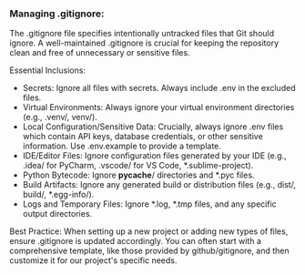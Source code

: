 ### Managing .gitignore:

The .gitignore file specifies intentionally untracked files that Git should ignore. A well-maintained .gitignore is crucial for keeping the repository clean and free of unnecessary or sensitive files.

Essential Inclusions:

- Secrets: Ignore all files with secrets. Always include .env in the excluded files.
- Virtual Environments: Always ignore your virtual environment directories (e.g., .venv/, venv/).
- Local Configuration/Sensitive Data: Crucially, always ignore .env files which contain API keys, database credentials, or other sensitive information. Use .env.example to provide a template.
- IDE/Editor Files: Ignore configuration files generated by your IDE (e.g., .idea/ for PyCharm, .vscode/ for VS Code, *.sublime-project).
- Python Bytecode: Ignore __pycache__/ directories and *.pyc files.
- Build Artifacts: Ignore any generated build or distribution files (e.g., dist/, build/, *.egg-info/).
- Logs and Temporary Files: Ignore *.log, *.tmp files, and any specific output directories.

Best Practice: When setting up a new project or adding new types of files, ensure .gitignore is updated accordingly. You can often start with a comprehensive template, like those provided by github/gitignore, and then customize it for our project's specific needs.
